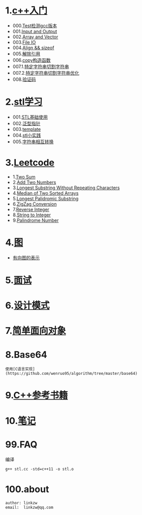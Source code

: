 
# 1.[c++入门](abc)

* 000.[Test检测gcc版本](abc/test.cc)
* 001.[Input and Output](abc/001input.cc)
* 002.[Array and Vector](abc/002average-and-sum.cc)
* 003.[File IO](abc/003string-sort.cc)
* 004.[Align && sizeof](abc/align.cc)
* 005.[解除引用](abc/memb_pt.cc)
* 006.[copy构造函数](abc/constructor-copy.cc)
* 007.1.[特定字符串切割字符串](abc/stringreg.cc)
* 007.2.[特定字符串切割字符串优化](abc/stringreg2.cc)
* 008.[验证码](abc/validate.cc)

# 2.[stl学习](stl)

* 001.[STL基础使用](stl/stl.cc)
* 002.[泛型指针](stl/iterator.cc)
* 003.[template](stl/template.cc)
* 004.[stl小实践](stl/demo.cc)
* 005.[字符串相互转换](stl/trans.cc)

# 3.[Leetcode](leetcode)


* 1.[Two Sum](leetcode/two-sum.cc)
* 2.[Add Two Numbers](leetcode/add-two-numbers.cc)
* 3.[Longest Substring Without Repeating Characters](leetcode/longest-substring.cc)
* 4.[Median of Two Sorted Arrays](leetcode/median-of-two-sorted-arrays.cc)
* 5.[Longest Palidromic Substring](leetcode/longest-palindromic-substring.cc)
* 6.[ZigZag Conversion](leetcode/zigzag-conversion.cc)
* 7.[Reverse Integer](leetcode/reverse-integer.cc)
* 8.[String to Integer](leetcode/atoi.cc)
* 9.[Palindrome Number](leetcode/palindrome-number.cc)

# 4.[图](graph)

* [有向图的表示](graph)

# 5.[面试](interview)


# 6.[设计模式](design-pattern)


# 7.[简单面向对象](oo)

# 8.Base64

	使用[C语言实现](https://github.com/wenruo95/algorithm/tree/master/base64)


# 9.[C++参考书籍](books)

# 10.[笔记](notes)


# 99.FAQ

编译
```
g++ stl.cc -std=c++11 -o stl.o
```


# 100.about

	author: linkzw
	email:	linkzw@qq.com
